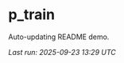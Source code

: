 # p_train

Auto-updating README demo.

<!--START_SECTION:status-->
_Last run: 2025-09-23 13:29 UTC_
<!--END_SECTION:status-->













































































































































































































































































































































































































































































































































































































































































































































































































